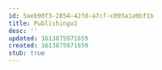 ```yaml
---
id: 5aeb90f3-2854-42fd-a7cf-c093a1a9bf1b
title: Publishingv2
desc: ''
updated: 1613875971659
created: 1613875971659
stub: true
---
```


